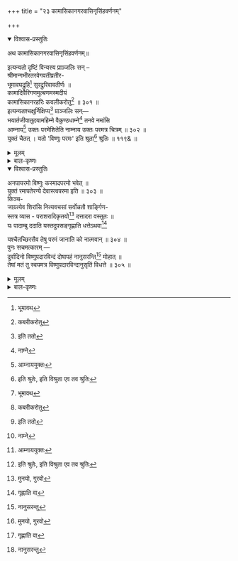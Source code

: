 +++
title = "२३ कामासिकानगरवासिनृसिंहवर्णनम्"

+++

<details open><summary>विश्वास-प्रस्तुतिः</summary>

अथ कामासिकानगरवासिनृसिंहवर्णनम्॥

इत्यन्यतो दृष्टिं विन्यस्य प्राञ्जलिः सन् –   
श्रीमान्गभीरतरवेगवतीप्रतीर-   
भूमावघद्रुहि[^381] सुरद्रुरिवावतीर्णः ॥   
कामादिवैरिगणमुल्बणमस्मदीयं   
कामासिकानरहरिः कवलीकरोतु[^382] ॥ ३०१ ॥   
इत्यन्यतश्चक्षुर्निक्षिप्य[^383] प्राञ्जलिः सन्—   
भयार्तजीवातुदयामहिम्ने वैकुण्ठधाम्ने[^384] तनवे नमांसि   
आम्नाय[^385] उक्तः परमेशितेति नाम्नाय उक्तः परमत्र चित्रम् ॥ ३०२ ॥   
युक्तं चैतत् । यतो 'विष्णुः परमः' इति श्रुता[^386] श्रुतिः ॥ ११९& ॥

[^381]:
     भूमावथ


[^382]:
     कबरीकरोतु


[^383]:
     इति ततो


[^384]:
     नाम्ने


[^385]:
     आम्नाययुक्तः


[^386]:
     इति श्रुतेः, इति विश्रुता एव तव श्रुतिः
</details>

<details><summary>मूलम्</summary>

अथ कामासिकानगरवासिनृसिंहवर्णनम्॥

इत्यन्यतो दृष्टिं विन्यस्य प्राञ्जलिः सन् –   
श्रीमान्गभीरतरवेगवतीप्रतीर-   
भूमावघद्रुहि[^381] सुरद्रुरिवावतीर्णः ॥   
कामादिवैरिगणमुल्बणमस्मदीयं   
कामासिकानरहरिः कवलीकरोतु[^382] ॥ ३०१ ॥   
इत्यन्यतश्चक्षुर्निक्षिप्य[^383] प्राञ्जलिः सन्—   
भयार्तजीवातुदयामहिम्ने वैकुण्ठधाम्ने[^384] तनवे नमांसि   
आम्नाय[^385] उक्तः परमेशितेति नाम्नाय उक्तः परमत्र चित्रम् ॥ ३०२ ॥   
युक्तं चैतत् । यतो 'विष्णुः परमः' इति श्रुता[^386] श्रुतिः ॥ ११९& ॥

[^381]:
     भूमावथ


[^382]:
     कबरीकरोतु


[^383]:
     इति ततो


[^384]:
     नाम्ने


[^385]:
     आम्नाययुक्तः


[^386]:
     इति श्रुतेः, इति विश्रुता एव तव श्रुतिः
</details>

<details><summary>बाल-कृष्णः</summary>

अथ कामासिकावासिनृसिंहवर्णनं सूचयन्नाह कविः - इतीत्यादि । अन्यतः अन्यस्मिन्त्स्थले दृष्टिं विन्यस्य दत्त्वा -

श्रीमानिति । अघेभ्यः पापेभ्यः द्रुह्यति जिघांसतीति अघध्रुक् तस्यां गभीरतरायाः अतिनिम्नायाः वेगवत्या नाम नद्याः प्रतीरभूमौ तटभुवि सुरद्रुः कल्पतरुरिव अवतीर्णः आविर्भूतः, श्रीमान् लक्ष्मीवान् लक्ष्म्या सहित इत्यर्थः । कामासिकानरहरिः कामासिकानगरनिवासी श्रीनरसिंहः, उल्बणं प्रवृद्धम् अस्मदीयम् अस्मत्सम्बन्धिनं कामः आदिः प्रमुखो येषु ते ये वैरिणः क्रोध-लोभादयः शत्रवः तेषां गणं समुदायं कवलीकरोतु ॥ ३०१ ॥

भयार्तेति । भयेन संसार-भीत्या आर्तानां पीडितानां जीवातुर्जीवनौषधरूपः दयाया महिमा यस्य तस्मै, वैकुण्ठधाम्ने वैकुण्ठनिवासिने इत्यर्थः । नमांसि नमस्कारान् तनवै करोमि । तनोतेरुभयपदिनः आत्मनेपदे लोडुत्तमैकवचनम् । आम्नाये वेदे यः परमेशिता परमेश्वर इति उक्तः, परं च आम्नाये न उक्तः, इत्यत्रार्थे विरोधाभासरूपे इत्यर्थः । परमत्यन्तं चित्रमाश्चर्यम् । वस्तुतस्तु य आम्नाये परमेशितेति नाम्ना उक्तः कथितस्तस्मै वैकुण्ठधाम्ने इत्यन्वयेन च तत्परिहारः ॥ ३०२ ॥

युक्तमिति । एतत् परमेश्वर इति श्रुतिकथनरूपं युक्तं योग्यमेव । यतो यस्मात् 'विष्णुः परमःउत्तमः”इत्यर्थिका प्रत्यक्षं श्रुतिः श्रुता आकर्णिता । अस्माभिरिति शेषः ॥ ११९& ॥
</details>

<details open><summary>विश्वास-प्रस्तुतिः</summary>

अनपायरमो विष्णुः कस्मादपरमो भवेत् ॥   
युक्तं रमापतेरन्ये देवास्त्वपरमा इति ॥ ३०३ ॥   
किञ्च-   
जाग्रत्येव शिरांसि नित्यवचसां सर्वोन्नतौ शार्ङ्गिण-   
स्तत्र व्यास - पराशरादिकृतयो[^387] दत्तादरा वस्तुतः ॥   
यः पादाम्बु ददाति यस्तदुपसङ्गृह्णाति धत्तेऽथवा[^388]

[^387]:
     मुनयो, गुरवो


 यश्चैतच्छिरसैव तेषु परमं जानाति को नात्मवान् ॥ ३०४ ॥   
पुनः सचमत्कारम् —   
दुर्वादिनो विष्णुपदारविन्दं दोषापहं नानुसरन्ति[^389] मोहात् ॥   
तेषां मतं तु स्वयमत्र विष्णुपदारविन्दानुसृतिं विधत्ते ॥ ३०५ ॥

[^388]:
     गृह्णाति वा


[^389]:
     नानुसरन्तु
</details>

<details><summary>मूलम्</summary>

अनपायरमो विष्णुः कस्मादपरमो भवेत् ॥   
युक्तं रमापतेरन्ये देवास्त्वपरमा इति ॥ ३०३ ॥   
किञ्च-   
जाग्रत्येव शिरांसि नित्यवचसां सर्वोन्नतौ शार्ङ्गिण-   
स्तत्र व्यास - पराशरादिकृतयो[^387] दत्तादरा वस्तुतः ॥   
यः पादाम्बु ददाति यस्तदुपसङ्गृह्णाति धत्तेऽथवा[^388]

[^387]:
     मुनयो, गुरवो


 यश्चैतच्छिरसैव तेषु परमं जानाति को नात्मवान् ॥ ३०४ ॥   
पुनः सचमत्कारम् —   
दुर्वादिनो विष्णुपदारविन्दं दोषापहं नानुसरन्ति[^389] मोहात् ॥   
तेषां मतं तु स्वयमत्र विष्णुपदारविन्दानुसृतिं विधत्ते ॥ ३०५ ॥

[^388]:
     गृह्णाति वा


[^389]:
     नानुसरन्तु
</details>

<details><summary>बाल-कृष्णः</summary>

एतदेव सोपपत्तिकमाह-अनपायेति । यतः न विद्यते अपायो वियोगों यस्यास्तथाभूता सततमाश्लिष्टेत्यर्थः । रमा लक्ष्मीर्यस्य सः विष्णुः, अपगता वियुक्ता रमा यस्मात् तथाभूतः अपकृष्टरूपश्च कस्माद्धेतोर्भवेत् ? लक्ष्म्याः अनपायित्वं " राघवत्वेऽभवत्सीता विष्णोरेषानपायिनी ।" इत्यादिपुराणग्रन्थैः प्रतिपादितम् । तस्माद् रमापतेर्विष्णोरन्ये देवास्तु अपरमा लक्ष्मीरहिताः अपकृष्टाश्च इति युक्तं योग्यमेव ॥ ३०३ ॥

अधुनान्यरीत्या सर्वोत्तमलं प्रपञ्चयति - जाग्रतीति । नित्यवचसाम् अविनाशिवचनानां, वेदानामित्यर्थः । शिरांसि उपनिषदः शार्ङ्गिणः विष्णोः सर्वोन्नतौ सर्वोत्तमत्वे विषये जाग्रति सततं विभान्त्येव । तत्र उपनिषत्प्रतिपादित एवार्थे व्यासपराशरादीनाम् ऋषीणां, आदिशब्देन वाल्मीकि - वसिष्ठ - मार्कण्डेयादीनां ग्रहणम् । कृतयः पुराणस्मृत्यादिरूपाः, दत्तादराः उपनिषत्प्रतिपादितं तात्पर्यमेव विस्तरेण वर्णयन्त्य इत्यर्थः । नन्वेतद्यद्यपि वेदादिभिः प्रतिपादितं तथाप्यनुभवमन्तरेण अविश्वसनीयमेवेति चेदाह – वस्तुतः तत्त्वतः अत्रार्थे केवलं वेद-शास्त्रादिरूपमेव न प्रमाणं, किन्तु प्रत्यक्षमप्यस्तीत्यर्थः । तदेव दर्शयति — यः विष्णुः पादाम्बु पादोत्पन्नं गङ्गाजलमित्यर्थः । ददाति यश्च ब्रह्मा तद् उपसङ्गृह्णाति स्वीकरोति, कमण्डलुनेत्यर्थः । अथवाऽथ च यश्च श्रीशङ्करः तत् पादाम्बु, शिरसा मस्तकेनैव धत्ते धारयति । तेषु ब्रह्म-विष्णु-शिवेषु मध्ये, परमं श्रेष्ठम् आत्मवान् परमात्मज्ञानी को न जानाति ? अपि तु सर्व एव जानातीत्यर्थः ॥ ३०४ ॥

दुर्वादिन इति । दुर्वादिनः केवलं शिवमेव श्रेष्ठं मन्वानाः दोषापहं पापहरं विष्णोः पदारविन्दं चरणकमलं मोहाद् वस्तुतस्त्रयाणामप्येकरूपत्वसत्त्वे स्वमताभिमानान्धाः सन्तः “ शिवस्य हृदयं विष्णुर्विष्णोश्च हृदयं शिवः । " इत्यादितत्त्वाज्ञानाद्धेतोः नानुसरन्ति न भजन्ति । तस्मात्तेषां मतं स्वयं स्वत एव अत्र उक्तेर्थे तु विष्णुपदे आकाशे यद् अरविन्दं कमलं कदाप्यसम्भवि, तस्यानुसृतिमनुसरणं विधत्ते करोति । यथा तावदाकाशपुष्पं कदाप्यसम्भवि तथैतेषां मतं मिथ्यैव भवतीत्यर्थः ।

अत्राप्याकाशे अरविन्दस्य गङ्गाजलरुहस्य आगोपालाङ्गनमाच पण्डितं सर्वसम्प्रतिपन्नत्वाद्विष्णोः पदं व्यवसितं निश्चितमिति यावत् । अर्यते गम्यतेऽनेनेत्यरो मार्गः विष्णुनिश्चितसिद्धान्तः तं विन्दन्तीति तद्विन्दाः तेषामनुसृतिम् अनुसरणं प्रचारमिति यावत् । इत्यर्थं वदन्ति शैवाः ' इति भावदर्पणकृत् ॥ ३०५ ॥
</details>



